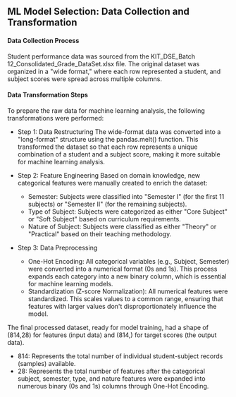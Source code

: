 ## ML Model Selection: Data Collection and Transformation

#### Data Collection Process

Student performance data was sourced from the KIT_DSE_Batch 12_Consolidated_Grade_DataSet.xlsx file. The original dataset was organized in a "wide format," where each row represented a student, and subject scores were spread across multiple columns.

#### Data Transformation Steps

To prepare the raw data for machine learning analysis, the following transformations were performed:

- Step 1: Data Restructuring
  The wide-format data was converted into a "long-format" structure using the pandas.melt() function. This transformed the dataset so that each row represents a unique combination of a student and a subject score, making it more suitable for machine learning analysis.

- Step 2: Feature Engineering
  Based on domain knowledge, new categorical features were manually created to enrich the dataset:

  - Semester: Subjects were classified into "Semester I" (for the first 11 subjects) or "Semester II" (for the remaining subjects).
  - Type of Subject: Subjects were categorized as either "Core Subject" or "Soft Subject" based on curriculum requirements.
  - Nature of Subject: Subjects were classified as either "Theory" or "Practical" based on their teaching methodology.

- Step 3: Data Preprocessing

  - One-Hot Encoding: All categorical variables (e.g., Subject, Semester) were converted into a numerical format (0s and 1s). This process expands each category into a new binary column, which is essential for machine learning models.
  - Standardization (Z-score Normalization): All numerical features were standardized. This scales values to a common range, ensuring that features with larger values don't disproportionately influence the model.

The final processed dataset, ready for model training, had a shape of (814,28) for features (input data) and (814,) for target scores (the output data).

- 814: Represents the total number of individual student-subject records (samples) available.
- 28: Represents the total number of features after the categorical subject, semester, type, and nature features were expanded into numerous binary (0s and 1s) columns through One-Hot Encoding.
